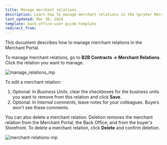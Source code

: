 ```yaml
---
title: Manage merchant relations
description: Learn how to manage merchant relations in the Spryker Merchant portal for your Spryker Marketplace projects.
last_updated: Mar 30, 2024
template: back-office-user-guide-template
redirect_from:
---
```


This document describes how to manage merchant relations in the Merchant Portal.

To manage merchant relations, go to **B2B Contracts -> Merchant Relations**. Click the relation you want to manage.

![manage_relations_mp](https://spryker.s3.eu-central-1.amazonaws.com/docs/pbc/all/merchant-management/merchant-relations-in-merchant-portal/manage-merchant-relations/merchant-relations-mp.png)

To edit a merchant relation:

1. Optional: In *Business Units*, clear the checkboxes for the business units you want to remove from this relation and click **Save**.
2. Optional: In *Internal comments*, leave notes for your colleagues. Buyers won't see these comments.

You can also delete a merchant relation. Deletion removes the merchant relation from the Merchant Portal, the Back Office, and from the buyer's Storefront. To delete a merchant relation, click **Delete** and confirm deletion.

![merchant-relations-mp](https://spryker.s3.eu-central-1.amazonaws.com/docs/pbc/all/merchant-management/merchant-relations-in-merchant-portal/manage-merchant-relations/mp-relation-details.png)
